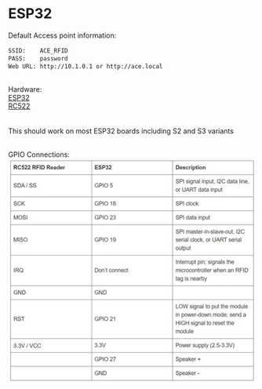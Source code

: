 # ESP32

Default Access point information:<br>
```
SSID:    ACE_RFID
PASS:    password
Web URL: http://10.1.0.1 or http://ace.local
```


<br>
Hardware:<br>
<a href=https://en.wikipedia.org/wiki/ESP32>ESP32</a><br>
<a href=https://esphome.io/components/binary_sensor/rc522.html>RC522</a><br>
<br>
<br>
This should work on most ESP32 boards including S2 and S3 variants
<br><br>

GPIO Connections:<br>
<img src=https://github.com/DnG-Crafts/ACE-RFID/blob/main/Arduino/ESP32/pins.jpg>
